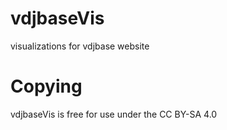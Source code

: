 # vdjbaseVis

visualizations for vdjbase website

# Copying
vdjbaseVis is free for use under the CC BY-SA 4.0